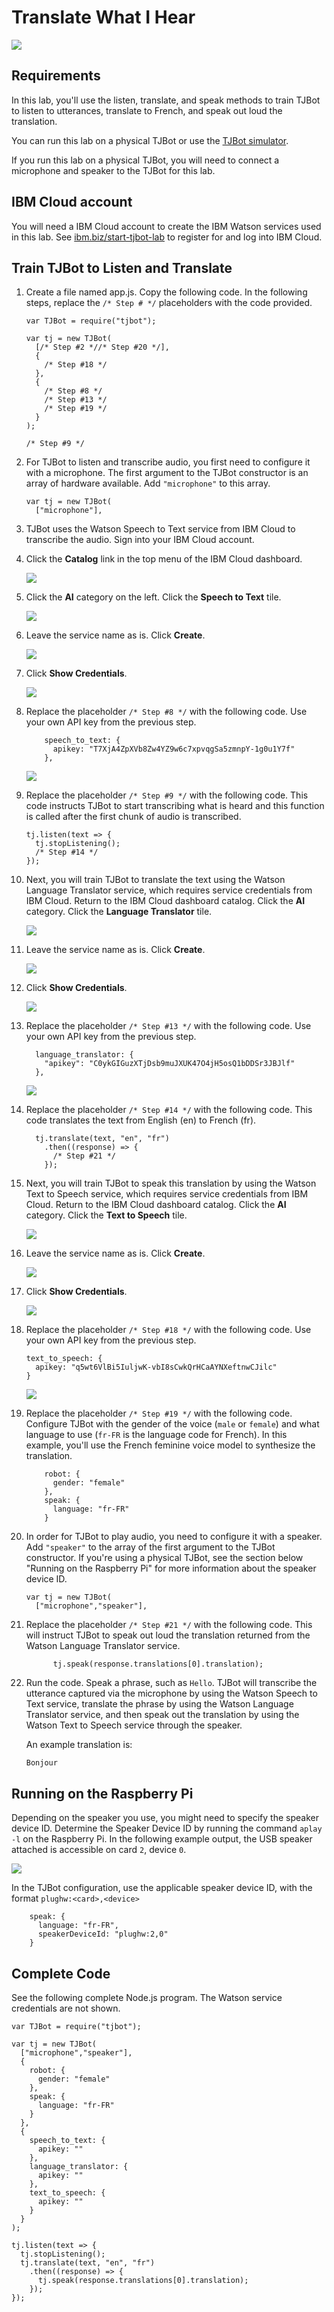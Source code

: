 # Translate What I Hear

![](assets/tjbot.png)

## Requirements

In this lab, you'll use the listen, translate, and speak methods to train TJBot to listen to utterances, translate to French, and speak out loud the translation.

You can run this lab on a physical TJBot or use the [TJBot simulator](https://ibm.biz/meet-tjbot).

If you run this lab on a physical TJBot, you will need to connect a microphone and speaker to the TJBot for this lab. 

## IBM Cloud account

You will need a IBM Cloud account to create the IBM Watson services used in this lab. See [ibm.biz/start-tjbot-lab](https://ibm.biz/start-tjbot-lab) to register for and log into IBM Cloud.

## Train TJBot to Listen and Translate

1. Create a file named app.js. Copy the following code. In the following steps, replace the `/* Step # */` placeholders with the code provided. 

    ```
    var TJBot = require("tjbot");
    
    var tj = new TJBot(
      [/* Step #2 *//* Step #20 */],
      {
        /* Step #18 */
      },
      {
        /* Step #8 */
        /* Step #13 */
        /* Step #19 */
      }
    );
    
    /* Step #9 */
    ```
    
2. For TJBot to listen and transcribe audio, you first need to configure it with a microphone. The first argument to the TJBot constructor is an array of hardware available. Add `"microphone"` to this array.

    ```
    var tj = new TJBot(
      ["microphone"],
    ```

3. TJBot uses the Watson Speech to Text service from IBM Cloud to transcribe the audio. Sign into your IBM Cloud account.

4. Click the **Catalog** link in the top menu of the IBM Cloud dashboard.

    ![](assets/1.1.png)

5. Click the **AI** category on the left. Click the **Speech to Text** tile.

    ![](assets/1.2.png)

6. Leave the service name as is. Click **Create**.

    ![](assets/1.3.png)

7. Click **Show Credentials**.

    ![](assets/1.4.png)	    

8. Replace the placeholder `/* Step #8 */` with the following code. Use your own API key from the previous step. 

    ```
        speech_to_text: { 
          apikey: "T7XjA4ZpXVb8Zw4YZ9w6c7xpvqgSa5zmnpY-1g0u1Y7f"
        }, 
    ```

    ![](assets/1.5.png)	

9. Replace the placeholder `/* Step #9 */` with the following code. This code instructs TJBot to start transcribing what is heard and this function is called after the first chunk of audio is transcribed.
    
    ```    
    tj.listen(text => {
      tj.stopListening();
      /* Step #14 */
    });
    ```

10. Next, you will train TJBot to translate the text using the Watson Language Translator service, which requires service credentials from IBM Cloud. Return to the IBM Cloud dashboard catalog. Click the **AI** category. Click the **Language Translator** tile.

    ![](assets/1.6.png)

11. Leave the service name as is. Click **Create**.

    ![](assets/1.7.png)

12. Click **Show Credentials**.

    ![](assets/1.8.png)	

13. Replace the placeholder `/* Step #13 */` with the following code. Use your own API key from the previous step. 

    ```
      language_translator: {
        "apikey": "C0ykGIGuzXTjDsb9muJXUK47O4jH5osQ1bDDSr3JBJlf"
      },
    ```

    ![](assets/1.9.png)   

14. Replace the placeholder `/* Step #14 */` with the following code. This code translates the text from English (en) to French (fr).

    ```
      tj.translate(text, "en", "fr")
        .then((response) => {
          /* Step #21 */
        });
    ```     

15. Next, you will train TJBot to speak this translation by using the Watson Text to Speech service, which requires service credentials from IBM Cloud. Return to the IBM Cloud dashboard catalog. Click the **AI** category. Click the **Text to Speech** tile.

    ![](assets/1.10.png)
    
16. Leave the service name as is. Click **Create**.

    ![](assets/1.11.png)

17. Click **Show Credentials**.

    ![](assets/1.12.png)	

18. Replace the placeholder `/* Step #18 */` with the following code. Use your own API key from the previous step. 

    ```
    text_to_speech: {
      apikey: "q5wt6VlBi5IuljwK-vbI8sCwkQrHCaAYNXeftnwCJilc"
    }
    ```

    ![](assets/1.13.png)   

19. Replace the placeholder `/* Step #19 */` with the following code. Configure TJBot with the gender of the voice (`male` or `female`) and what language to use (`fr-FR` is the language code for French). In this example, you'll use the French feminine voice model to synthesize the translation.

    ```
        robot: {
          gender: "female"
        },
        speak: {
          language: "fr-FR"
        }
    ```     

20. In order for TJBot to play audio, you need to configure it with a speaker.  Add `"speaker"` to the array of the first argument to the TJBot constructor. If you're using a physical TJBot, see the section below "Running on the Raspberry Pi" for more information about the speaker device ID.

    ```
    var tj = new TJBot(
      ["microphone","speaker"], 
    ```
    
21. Replace the placeholder `/* Step #21 */` with the following code. This will instruct TJBot to speak out loud the translation returned from the Watson Language Translator service.

    ```
          tj.speak(response.translations[0].translation);
    ```

22. Run the code. Speak a phrase, such as `Hello`. TJBot will transcribe the utterance captured via the microphone by using the Watson Speech to Text service, translate the phrase by using the Watson Language Translator service, and then speak out the translation by using the Watson Text to Speech service through the speaker.

    An example translation is:

    `Bonjour`

## Running on the Raspberry Pi

Depending on the speaker you use, you might need to specify the speaker device ID. Determine the Speaker Device ID by running the command `aplay -l` on the Raspberry Pi. In the following example output, the USB speaker attached is accessible on card `2`, device `0`.

![](assets/1.14.png)

In the TJBot configuration, use the applicable speaker device ID, with the format `plughw:<card>,<device>`

```
    speak: {
      language: "fr-FR",
      speakerDeviceId: "plughw:2,0" 
    }
```

## Complete Code

See the following complete Node.js program. The Watson service credentials are not shown. 

```
var TJBot = require("tjbot");

var tj = new TJBot(
  ["microphone","speaker"],
  {
    robot: {
      gender: "female"
    },
    speak: {
      language: "fr-FR"
    }
  },
  {
    speech_to_text: {
      apikey: ""
    },
    language_translator: {
      apikey: ""
    },
    text_to_speech: {
      apikey: ""
    }    
  }
);

tj.listen(text => {
  tj.stopListening();
  tj.translate(text, "en", "fr")
    .then((response) => {
      tj.speak(response.translations[0].translation);
    });
});
```

